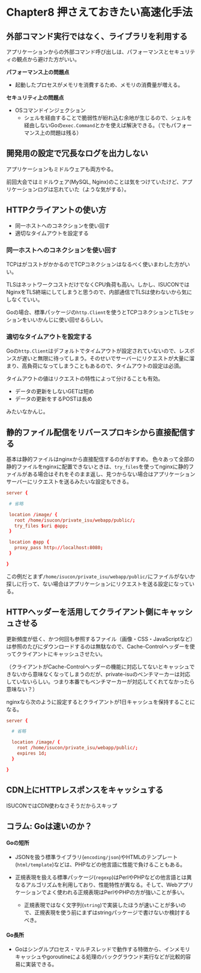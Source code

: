 # Chapter8 押さえておきたい高速化手法

## 外部コマンド実行ではなく、ライブラリを利用する

アプリケーションからの外部コマンド呼び出しは、パフォーマンスとセキュリティの観点から避けた方がいい。

**パフォーマンス上の問題点**
- 起動したプロセスがメモリを消費するため、メモリの消費量が増える。

**セキュリティ上の問題点**
- OSコマンドインジェクション
  - シェルを経由することで脆弱性が紛れ込む余地が生じるので、シェルを経由しないGoの`exec.Command`とかを使えば解決できる。（でもパフォーマンス上の問題は残る）


## 開発用の設定で冗長なログを出力しない

アプリケーションもミドルウェアも両方やる。

前回大会ではミドルウェア(MySQL, Nginx)のことは気をつけていたけど、アプリケーションログは忘れていた（ような気がする）。

## HTTPクライアントの使い方

- 同一ホストへのコネクションを使い回す
- 適切なタイムアウトを設定する

### 同一ホストへのコネクションを使い回す

TCPはがコストがかかるのでTCPコネクションはなるべく使いまわした方がいい。

TLSはネットワークコストだけでなくCPU負荷も高い。しかし、ISUCONではNginxをTLS終端にしてしまうと思うので、内部通信でTLSは使わないから気にしなくていい。

Goの場合、標準パッケージの`http.Client`を使うとTCPコネクションとTLSセッションをいいかんじに使い回せるらしい。

### 適切なタイムアウトを設定する

Goの`http.Client`はデフォルトでタイムアウトが設定されていないので、レスポンスが遅いと無限に待ってしまう。そのせいでサーバーにリクエストが大量に溜まり、高負荷になってしまうこともあるので、タイムアウトの設定は必須。

タイムアウトの値はリクエストの特性によって分けることも有効。

- データの更新をしないGETは短め
- データの更新をするPOSTは長め

みたいなかんじ。

## 静的ファイル配信をリバースプロキシから直接配信する

基本は静的ファイルはnginxから直接配信するのがおすすめ。
色々あって全部の静的ファイルをnginxに配置できないときは、`try_files`を使ってnginxに静的ファイルがある場合はそれをそのまま返し、見つからない場合はアプリケーションサーバーにリクエストを送るみたいな設定もできる。

```conf
server {

 # 省略

 location /image/ {
   root /home/isucon/private_isu/webapp/public/;
   try_files $uri @app;
 }

 location @app {
   proxy_pass http://localhost:8080;
 }

}
```

この例だとまず`/home/isucon/private_isu/webapp/public/`にファイルがないか探しに行って、ない場合はアプリケーションにリクエストを送る設定になっている。


## HTTPヘッダーを活用してクライアント側にキャッシュさせる

更新頻度が低く、かつ何回も参照するファイル（画像・CSS・JavaScriptなど）は参照のたびにダウンロードするのは無駄なので、Cache-Controlヘッダーを使ってクライアントにキャッシュさせたい。

（クライアントがCache-Controlヘッダーの機能に対応してないとキャッシュできないから意味なくなってしまうのだが、private-isuのベンチマーカーは対応していないらしい。つまり本番でもベンチマーカーが対応してくれてなかったら意味ない？）

nginxなら次のように設定するとクライアントが1日キャッシュを保持することになる。

```conf
server {

  # 省略

  location /image/ {
    root /home/isucon/private_isu/webapp/public/;
    expires 1d;
  }

}
```


## CDN上にHTTPレスポンスをキャッシュする

ISUCONではCDN使わなさそうだからスキップ

## コラム: Goは速いのか？

#### Goの短所

- JSONを扱う標準ライブラリ(`encoding/json`)やHTMLのテンプレート(`html/template`)などは、PHPなどの他言語に性能で負けることもある。

- 正規表現を扱える標準パッケージ(`regexp`)はPerlやPHPなどの他言語とは異なるアルゴリズムを利用しており、性能特性が異なる。そして、Webアプリケーションでよく使われる正規表現はPerlやPHPの方が強いことが多い。
  - 正規表現ではなく文字列(`string`)で実装したほうが速いことが多いので、正規表現を使う前にまずはstringパッケージで書けないか検討するべき。

#### Go長所

- Goはシングルプロセス・マルチスレッドで動作する特徴から、インメモリキャッシュやgoroutineによる処理のバックグラウンド実行などが比較的容易に実装できる。
